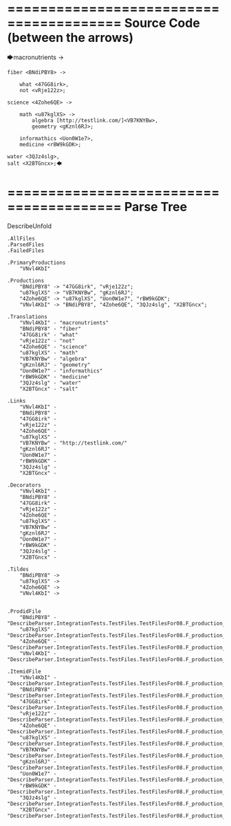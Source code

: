 ========================================
Source Code (between the arrows)
========================================

🡆macronutrients <VNvl4KbI> ->

    fiber <BNdiPBY8> ->

        what <47GG8irk>,
        not <vRje122z>;
	
	science <4Zohe6QE> ->
		
		math <u87kglXS> ->
			algebra [http://testlink.com/]<VB7KNYBw>,
			geometry <gKznl6RJ>;
			
		informathics <Uon0W1e7>,
		medicine <rBW9kGDK>;
    
    water <3QJz4slg>,
    salt <X2BTGncx>;🡄

========================================
Parse Tree
========================================
DescribeUnfold

    .AllFiles
    .ParsedFiles
    .FailedFiles

    .PrimaryProductions
        "VNvl4KbI" 

    .Productions
        "BNdiPBY8" -> "47GG8irk", "vRje122z";
        "u87kglXS" -> "VB7KNYBw", "gKznl6RJ";
        "4Zohe6QE" -> "u87kglXS", "Uon0W1e7", "rBW9kGDK";
        "VNvl4KbI" -> "BNdiPBY8", "4Zohe6QE", "3QJz4slg", "X2BTGncx";

    .Translations
        "VNvl4KbI" - "macronutrients"
        "BNdiPBY8" - "fiber"
        "47GG8irk" - "what"
        "vRje122z" - "not"
        "4Zohe6QE" - "science"
        "u87kglXS" - "math"
        "VB7KNYBw" - "algebra"
        "gKznl6RJ" - "geometry"
        "Uon0W1e7" - "informathics"
        "rBW9kGDK" - "medicine"
        "3QJz4slg" - "water"
        "X2BTGncx" - "salt"

    .Links
        "VNvl4KbI" - 
        "BNdiPBY8" - 
        "47GG8irk" - 
        "vRje122z" - 
        "4Zohe6QE" - 
        "u87kglXS" - 
        "VB7KNYBw" - "http://testlink.com/"
        "gKznl6RJ" - 
        "Uon0W1e7" - 
        "rBW9kGDK" - 
        "3QJz4slg" - 
        "X2BTGncx" - 

    .Decorators
        "VNvl4KbI" - 
        "BNdiPBY8" - 
        "47GG8irk" - 
        "vRje122z" - 
        "4Zohe6QE" - 
        "u87kglXS" - 
        "VB7KNYBw" - 
        "gKznl6RJ" - 
        "Uon0W1e7" - 
        "rBW9kGDK" - 
        "3QJz4slg" - 
        "X2BTGncx" - 

    .Tildes
        "BNdiPBY8" -> 
        "u87kglXS" -> 
        "4Zohe6QE" -> 
        "VNvl4KbI" -> 


    .ProdidFile
        "BNdiPBY8" - "DescribeParser.IntegrationTests.TestFiles.TestFilesFor08.F_production_in_production6.ds"
        "u87kglXS" - "DescribeParser.IntegrationTests.TestFiles.TestFilesFor08.F_production_in_production6.ds"
        "4Zohe6QE" - "DescribeParser.IntegrationTests.TestFiles.TestFilesFor08.F_production_in_production6.ds"
        "VNvl4KbI" - "DescribeParser.IntegrationTests.TestFiles.TestFilesFor08.F_production_in_production6.ds"

    .ItemidFile
        "VNvl4KbI" - "DescribeParser.IntegrationTests.TestFiles.TestFilesFor08.F_production_in_production6.ds"
        "BNdiPBY8" - "DescribeParser.IntegrationTests.TestFiles.TestFilesFor08.F_production_in_production6.ds"
        "47GG8irk" - "DescribeParser.IntegrationTests.TestFiles.TestFilesFor08.F_production_in_production6.ds"
        "vRje122z" - "DescribeParser.IntegrationTests.TestFiles.TestFilesFor08.F_production_in_production6.ds"
        "4Zohe6QE" - "DescribeParser.IntegrationTests.TestFiles.TestFilesFor08.F_production_in_production6.ds"
        "u87kglXS" - "DescribeParser.IntegrationTests.TestFiles.TestFilesFor08.F_production_in_production6.ds"
        "VB7KNYBw" - "DescribeParser.IntegrationTests.TestFiles.TestFilesFor08.F_production_in_production6.ds"
        "gKznl6RJ" - "DescribeParser.IntegrationTests.TestFiles.TestFilesFor08.F_production_in_production6.ds"
        "Uon0W1e7" - "DescribeParser.IntegrationTests.TestFiles.TestFilesFor08.F_production_in_production6.ds"
        "rBW9kGDK" - "DescribeParser.IntegrationTests.TestFiles.TestFilesFor08.F_production_in_production6.ds"
        "3QJz4slg" - "DescribeParser.IntegrationTests.TestFiles.TestFilesFor08.F_production_in_production6.ds"
        "X2BTGncx" - "DescribeParser.IntegrationTests.TestFiles.TestFilesFor08.F_production_in_production6.ds"

